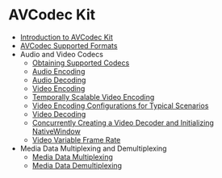# AVCodec Kit

- [Introduction to AVCodec Kit](avcodec-kit-intro.md)
- [AVCodec Supported Formats](avcodec-support-formats.md)
- Audio and Video Codecs<!--audio-video-codec-->
  - [Obtaining Supported Codecs](obtain-supported-codecs.md)
  - [Audio Encoding](audio-encoding.md)
  - [Audio Decoding](audio-decoding.md)
  - [Video Encoding](video-encoding.md)
  - [Temporally Scalable Video Encoding](video-encoding-temporal-scalability.md)
  - [Video Encoding Configurations for Typical Scenarios](video-encoding-configuration-typical-scenarios.md)
  - [Video Decoding](video-decoding.md)
  - [Concurrently Creating a Video Decoder and Initializing NativeWindow](parallel-decoding-nativeWindow.md)
  - [Video Variable Frame Rate](video-variable-refreshrate.md)
- Media Data Multiplexing and Demultiplexing<!--file-muxing-demuxing-->
  - [Media Data Multiplexing](audio-video-muxer.md)
  - [Media Data Demultiplexing](audio-video-demuxer.md)
